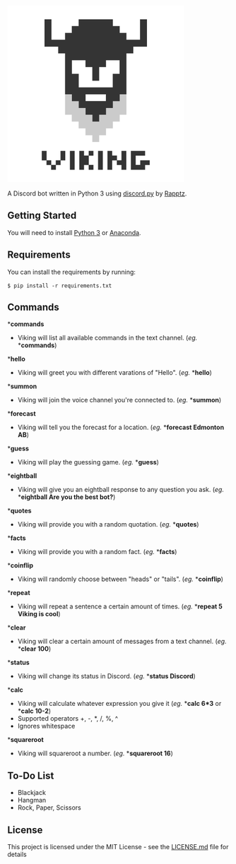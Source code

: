 ![Alt text](viking.png?raw=true "Viking")

A Discord bot written in Python 3 using [discord.py](https://github.com/Rapptz/discord.py) by [Rapptz](https://github.com/Rapptz).

## Getting Started

You will need to install [Python 3](https://www.python.org/downloads/) or [Anaconda](https://www.continuum.io/downloads).

## Requirements

You can install the requirements by running:
```
$ pip install -r requirements.txt
```


## Commands

***commands**
* Viking will list all available commands in the text channel. (*eg.* ***commands**)

***hello**
* Viking will greet you with different varations of "Hello". (*eg.* ***hello**)

***summon**
* Viking will join the voice channel you're connected to. (*eg.* ***summon**)

***forecast**
* Viking will tell you the forecast for a location. (*eg.* ***forecast Edmonton AB**)

***guess**
* Viking will play the guessing game. (*eg.* ***guess**)

***eightball**
* Viking will give you an eightball response to any question you ask. (*eg.* ***eightball Are you the best bot?**)

***quotes**
* Viking will provide you with a random quotation. (*eg.* ***quotes**)

***facts**
* Viking will provide you with a random fact. (*eg.* ***facts**)

***coinflip**
* Viking will randomly choose between "heads" or "tails". (*eg.* ***coinflip**)

***repeat**
* Viking will repeat a sentence a certain amount of times. (*eg.* ***repeat 5 Viking is cool**)

***clear**
* Viking will clear a certain amount of messages from a text channel. (*eg.* ***clear 100**)

***status**
* Viking will change its status in Discord. (*eg.* ***status Discord**)

***calc**
* Viking will calculate whatever expression you give it (*eg.* ***calc 6\*3** or ***calc 10-2**)
* Supported operators +, -, *, /, %, ^
* Ignores whitespace

***squareroot**
* Viking will squareroot a number. (*eg.* ***squareroot 16**)

## To-Do List
* Blackjack
* Hangman
* Rock, Paper, Scissors

## License

This project is licensed under the MIT License - see the [LICENSE.md](LICENSE.md) file for details
